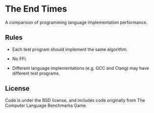 # The End Times

A comparison of programming language implementation performance.

## Rules

* Each test program should implement the same algorithm.

* No FFI.

* Different language implementations (e.g. GCC and Clang) may have
  different test programs.

## License

Code is under the BSD license, and includes code originally from The
Computer Language Benchmarks Game.

